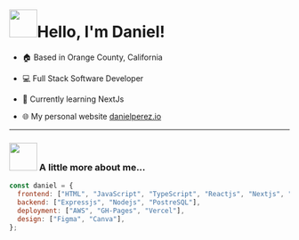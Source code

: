 <h1 align="left" id="macropower-title"><img src="https://media.giphy.com/media/xUA7b5PIAKwmSZiTxC/giphy.gif" width="50">Hello, I'm Daniel!</h1>

- :house: Based in Orange County, California
- :computer: Full Stack Software Developer
- :dart: Currently learning NextJs

 - 🌐 My personal website <a href="https://www.danielperez.io">danielperez.io</a>

---

### <img src="https://media.giphy.com/media/BmzqC8YEtarJK/giphy.gif" width="50"> A little more about me...






```JavaScript
const daniel = {
  frontend: ["HTML", "JavaScript", "TypeScript", "Reactjs", "Nextjs", "CSS", "Tailwind"],
  backend: ["Expressjs", "Nodejs", "PostreSQL"],
  deployment: ["AWS", "GH-Pages", "Vercel"],
  design: ["Figma", "Canva"],
};
```

